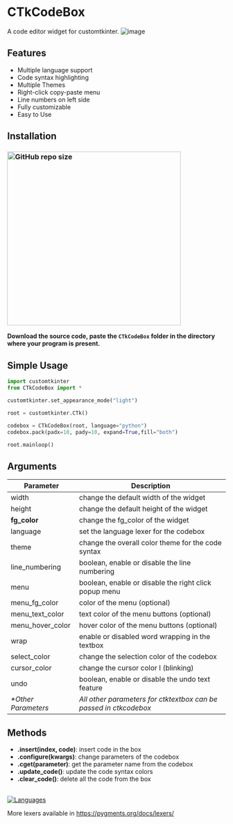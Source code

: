 # CTkCodeBox

A code editor widget for customtkinter.
![image](https://github.com/user-attachments/assets/a22c6142-afc8-4239-840f-76e06ef7c668)


## Features
- Multiple language support
- Code syntax highlighting
- Multiple Themes
- Right-click copy-paste menu
- Line numbers on left side
- Fully customizable
- Easy to Use

## Installation
### [<img alt="GitHub repo size" src="https://img.shields.io/github/repo-size/Akascape/CTkCodeBox?&color=white&label=Download%20Source%20Code&logo=Python&logoColor=yellow&style=for-the-badge"  width="400">](https://github.com/Akascape/CTkCodeBox/archive/refs/heads/main.zip)

**Download the source code, paste the `CTkCodeBox` folder in the directory where your program is present.**
## Simple Usage
```python
import customtkinter
from CTkCodeBox import *

customtkinter.set_appearance_mode("light")

root = customtkinter.CTk()

codebox = CTkCodeBox(root, language="python")
codebox.pack(padx=10, pady=10, expand=True,fill="both")

root.mainloop()
```

## Arguments
| Parameter | Description |
|-----------| ------------|
| width |  change the default width of the widget |
| height | change the default height of the widget |
| **fg_color** | change the fg_color of the widget|
| language | set the language lexer for the codebox |
| theme | change the overall color theme for the code syntax |
| line_numbering | boolean, enable or disable the line numbering |
| menu | boolean, enable or disable the right click popup menu |
| menu_fg_color | color of the menu (optional) |
| menu_text_color | text color of the menu buttons (optional) |
| menu_hover_color | hover color of the menu buttons (optional) |
| wrap | enable or disabled word wrapping in the textbox |
| select_color | change the selection color of the codebox |
| cursor_color | change the cursor color I (blinking) |
| undo | boolean, enable or disable the undo text feature |
| _*Other Parameters_ | _All other parameters for ctktextbox can be passed in ctkcodebox_ |

## Methods
- **.insert(index, code)**: insert code in the box 
- **.configure(kwargs)**: change parameters of the codebox
- **.cget(parameter)**: get the parameter name from the codebox
- **.update_code()**: update the code syntax colors
- **.clear_code()**: delete all the code from the box
<br>
<a href="https://github-readme-tech-stack.vercel.app">
<img src="https://github-readme-tech-stack.vercel.app/api/cards?title=Languages&lineCount=4&width=520&bg=%230D1117&badge=%23161B22&border=%2321262D&titleColor=%2358A6FF&line1=python%2Cpython%2Cfff800%3BCplusplus%2C%2B%2B%2C7bc9b1%3Bcplusplus%2Csharp%2C6c3bb2%3BCplusplus%2C+%2C4a82cc%3Bjavascript%2Cjavascript%2Cf0fc0d%3B&line2=lua%2Clua%2C5d72e6%3BRust%2Crust%2Ce62323%3Bperl%2Cperl%2C92d5d3%3Bkotlin%2Ckotlin%2C6dfa21%3Bruby%2Cruby%2Cff0000%3B&line3=swift%2Cswift%2Cfe811b%3Bphp%2Cphp%2C3749b3%3Breact%2Creact%2Cd3ff00%3Bjson%2Cjson%2Cffe300%3Bgo%2Cgo%2C11ffdc%3B&line4=yaml%2Cyaml%2C6dc2af%3Bxml%2Cxml%2C63f030%3Bcss%2Ccss%2C1ff9f2%3Bhtml%2Chtml%2C2bc5b4%3BTypescript%2CTypescript%2C42b1c2%3BJAVA%2Cjava%2Ceffc00%3B" alt="Languages" />
</a>

More lexers available in https://pygments.org/docs/lexers/




